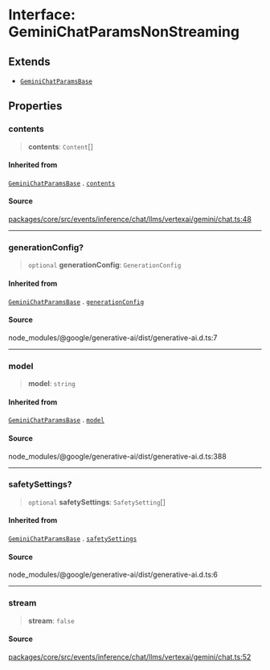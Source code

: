 # Interface: GeminiChatParamsNonStreaming

## Extends

- [`GeminiChatParamsBase`](GeminiChatParamsBase.md)

## Properties

### contents

> **contents**: `Content`[]

#### Inherited from

[`GeminiChatParamsBase`](GeminiChatParamsBase.md) . [`contents`](GeminiChatParamsBase.md#contents)

#### Source

[packages/core/src/events/inference/chat/llms/vertexai/gemini/chat.ts:48](https://github.com/VictorS67/encre/blob/42c3bddca4be2d23ad959c1c99381eefbf43789c/packages/core/src/events/inference/chat/llms/vertexai/gemini/chat.ts#L48)

***

### generationConfig?

> `optional` **generationConfig**: `GenerationConfig`

#### Inherited from

[`GeminiChatParamsBase`](GeminiChatParamsBase.md) . [`generationConfig`](GeminiChatParamsBase.md#generationconfig)

#### Source

node\_modules/@google/generative-ai/dist/generative-ai.d.ts:7

***

### model

> **model**: `string`

#### Inherited from

[`GeminiChatParamsBase`](GeminiChatParamsBase.md) . [`model`](GeminiChatParamsBase.md#model)

#### Source

node\_modules/@google/generative-ai/dist/generative-ai.d.ts:388

***

### safetySettings?

> `optional` **safetySettings**: `SafetySetting`[]

#### Inherited from

[`GeminiChatParamsBase`](GeminiChatParamsBase.md) . [`safetySettings`](GeminiChatParamsBase.md#safetysettings)

#### Source

node\_modules/@google/generative-ai/dist/generative-ai.d.ts:6

***

### stream

> **stream**: `false`

#### Source

[packages/core/src/events/inference/chat/llms/vertexai/gemini/chat.ts:52](https://github.com/VictorS67/encre/blob/42c3bddca4be2d23ad959c1c99381eefbf43789c/packages/core/src/events/inference/chat/llms/vertexai/gemini/chat.ts#L52)
